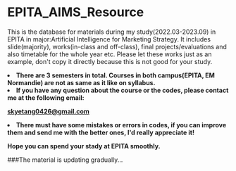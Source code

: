 # EPITA_AIMS_Resource
This is the database for materials during my study(2022.03-2023.09) in EPITA in major:Artificial Intelligence for Marketing Strategy.
It includes slide(majority), works(in-class and off-class), final projects/evaluations and also timetable for the whole year etc. Please let these works just as an example, don't copy it directly because this is not good for your study.

<li><b> There are 3 semesters in total. Courses in both campus(EPITA, EM Normandie) are not as same as it like on syllabus.</b></li>

<li><b>If you have any question about the course or the codes, please contact me at the following email:</b></li>

<b>skyetang0426@gmail.com</b>

<li> <b> There must have some mistakes or errors in codes, if you can improve them and send me with the better ones, I'd really appreciate it!</b> </li>

<b>Hope you can spend your stady at EPITA smoothly.</b>

###The material is updating gradually...

